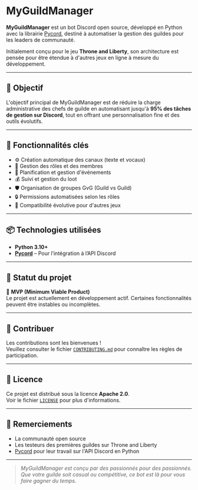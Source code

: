 # MyGuildManager

**MyGuildManager** est un bot Discord open source, développé en Python avec la librairie [Pycord](https://docs.pycord.dev/), destiné à automatiser la gestion des guildes pour les leaders de communauté.

Initialement conçu pour le jeu **Throne and Liberty**, son architecture est pensée pour être étendue à d'autres jeux en ligne à mesure du développement.

---

## 🚀 Objectif

L'objectif principal de MyGuildManager est de réduire la charge administrative des chefs de guilde en automatisant jusqu'à **95% des tâches de gestion sur Discord**, tout en offrant une personnalisation fine et des outils évolutifs.

---

## 🧩 Fonctionnalités clés

- ⚙️ Création automatique des canaux (texte et vocaux)
- 👥 Gestion des rôles et des membres
- 📅 Planification et gestion d'événements
- 💰 Suivi et gestion du loot
- 🛡️ Organisation de groupes GvG (Guild vs Guild)
- 🔒 Permissions automatisées selon les rôles
- 🔄 Compatibilité évolutive pour d'autres jeux

---

## 📦 Technologies utilisées

- **Python 3.10+**
- **[Pycord](https://docs.pycord.dev/)** – Pour l’intégration à l’API Discord

---

## 🧪 Statut du projet

🔧 **MVP (Minimum Viable Product)**  
Le projet est actuellement en développement actif. Certaines fonctionnalités peuvent être instables ou incomplètes.

---

## 🤝 Contribuer

Les contributions sont les bienvenues !  
Veuillez consulter le fichier [`CONTRIBUTING.md`](CONTRIBUTING.md) pour connaître les règles de participation.

---

## 📜 Licence

Ce projet est distribué sous la licence **Apache 2.0**.  
Voir le fichier [`LICENSE`](LICENSE) pour plus d'informations.

---

## 📣 Remerciements

- La communauté open source
- Les testeurs des premières guildes sur Throne and Liberty
- [Pycord](https://docs.pycord.dev/) pour leur travail sur l'API Discord en Python

---

> _MyGuildManager est conçu par des passionnés pour des passionnés. Que votre guilde soit casual ou compétitive, ce bot est là pour vous faire gagner du temps._
